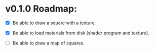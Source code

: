 # v0.1.0 Roadmap:
- [x] Be able to draw a square with a texture.
- [x] Be able to load materials from disk (shader program and texture).
- [ ] Be able to draw a map of squares.

